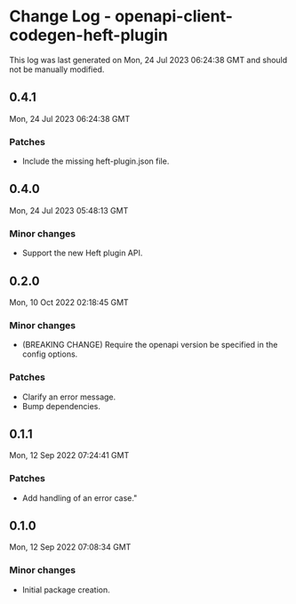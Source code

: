 # Change Log - openapi-client-codegen-heft-plugin

This log was last generated on Mon, 24 Jul 2023 06:24:38 GMT and should not be manually modified.

## 0.4.1
Mon, 24 Jul 2023 06:24:38 GMT

### Patches

- Include the missing heft-plugin.json file.

## 0.4.0
Mon, 24 Jul 2023 05:48:13 GMT

### Minor changes

- Support the new Heft plugin API.

## 0.2.0
Mon, 10 Oct 2022 02:18:45 GMT

### Minor changes

- (BREAKING CHANGE) Require the openapi version be specified in the config options.

### Patches

- Clarify an error message.
- Bump dependencies.

## 0.1.1
Mon, 12 Sep 2022 07:24:41 GMT

### Patches

- Add handling of an error case."

## 0.1.0
Mon, 12 Sep 2022 07:08:34 GMT

### Minor changes

- Initial package creation.

